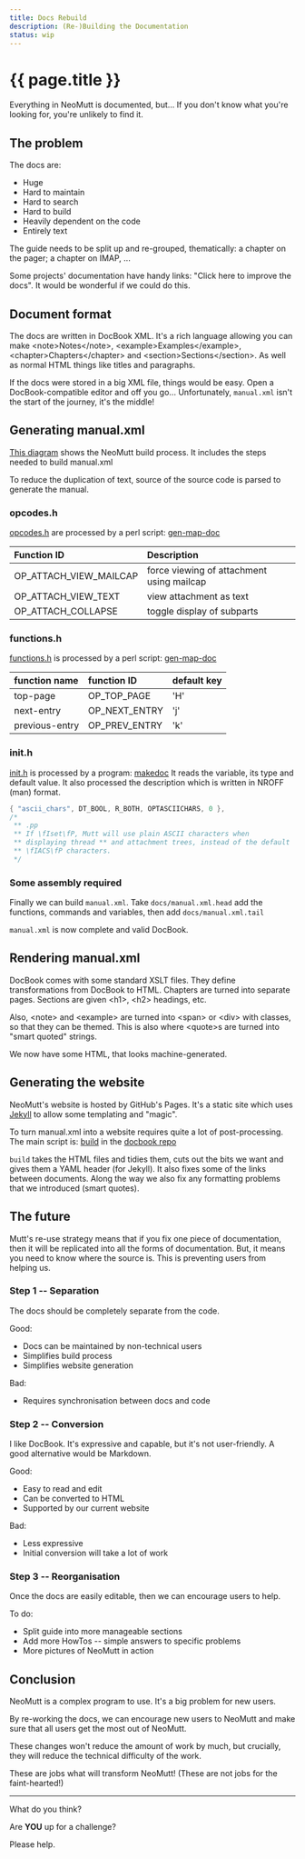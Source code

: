 ```yaml
---
title: Docs Rebuild
description: (Re-)Building the Documentation
status: wip
---
```


# {{ page.title }}

Everything in NeoMutt is documented, but... If you don't know what you're
looking for, you're unlikely to find it.

## The problem

The docs are:

- Huge
- Hard to maintain
- Hard to search
- Hard to build
- Heavily dependent on the code
- Entirely text

The guide needs to be split up and re-grouped, thematically: a chapter on the
pager; a chapter on IMAP, ...

Some projects' documentation have handy links: "Click here to improve the
docs". It would be wonderful if we could do this.

## Document format

The docs are written in DocBook XML. It's a rich language allowing you can make
\<note\>Notes\</note\>, \<example\>Examples\</example\>,
\<chapter\>Chapters\</chapter\> and \<section\>Sections\</section\>. As well as
normal HTML things like titles and paragraphs.

If the docs were stored in a big XML file, things would be easy. Open
a DocBook-compatible editor and off you go... Unfortunately, `manual.xml`
isn't the start of the journey, it's the middle!

## Generating manual.xml

[This diagram](https://neomutt.org/images/make-docs.svg) shows the NeoMutt build
process. It includes the steps needed to build manual.xml

To reduce the duplication of text, source of the source code is parsed to
generate the manual.

### opcodes.h

[opcodes.h](https://github.com/neomutt/neomutt/blob/master/opcodes.h)
are processed by a perl script:
[gen-map-doc](https://github.com/neomutt/neomutt/blob/master/docs/gen-map-doc)

| Function ID            | Description                               |
| :--------------------- | :---------------------------------------- |
| OP_ATTACH_VIEW_MAILCAP | force viewing of attachment using mailcap |
| OP_ATTACH_VIEW_TEXT    | view attachment as text                   |
| OP_ATTACH_COLLAPSE     | toggle display of subparts                |

### functions.h

[functions.h](https://github.com/neomutt/neomutt/blob/master/functions.h)
is processed by a perl script:
[gen-map-doc](https://github.com/neomutt/neomutt/blob/master/docs/gen-map-doc)

| function name  | function ID   | default key |
| :------------- | :------------ | :---------- |
| top-page       | OP_TOP_PAGE   | 'H'         |
| next-entry     | OP_NEXT_ENTRY | 'j'         |
| previous-entry | OP_PREV_ENTRY | 'k'         |

### init.h

[init.h](https://github.com/neomutt/neomutt/blob/master/init.h)
is processed by a program:
[makedoc](https://github.com/neomutt/neomutt/blob/master/docs/makedoc.c)
It reads the variable, its type and default value. It also processed the
description which is written in NROFF (man) format.

```c
{ "ascii_chars", DT_BOOL, R_BOTH, OPTASCIICHARS, 0 },
/*
 ** .pp
 ** If \fIset\fP, Mutt will use plain ASCII characters when
 ** displaying thread ** and attachment trees, instead of the default
 ** \fIACS\fP characters.
 */
```

### Some assembly required

Finally we can build `manual.xml`. Take `docs/manual.xml.head` add the
functions, commands and variables, then add `docs/manual.xml.tail`

`manual.xml` is now complete and valid DocBook.

## Rendering manual.xml

DocBook comes with some standard XSLT files. They define transformations from
DocBook to HTML. Chapters are turned into separate pages. Sections are given
\<h1\>, \<h2\> headings, etc.

Also, \<note\> and \<example\> are turned into \<span\> or \<div\> with
classes, so that they can be themed. This is also where \<quote\>s are turned
into "smart quoted" strings.

We now have some HTML, that looks machine-generated.

## Generating the website

NeoMutt's website is hosted by GitHub's Pages. It's a static site which uses
[Jekyll](https://jekyllrb.com) to allow some templating and "magic".

To turn manual.xml into a website requires quite a lot of post-processing. The
main script is: [build](https://github.com/neomutt/docbook/blob/master/build)
in the [docbook repo](https://github.com/neomutt/docbook)

`build` takes the HTML files and tidies them, cuts out the bits we want and
gives them a YAML header (for Jekyll). It also fixes some of the links between
documents. Along the way we also fix any formatting problems that we introduced
(smart quotes).

## The future

Mutt's re-use strategy means that if you fix one piece of documentation, then
it will be replicated into all the forms of documentation. But, it means you
need to know where the source is. This is preventing users from helping us.

### Step 1 -- Separation

The docs should be completely separate from the code.

Good:

- Docs can be maintained by non-technical users
- Simplifies build process
- Simplifies website generation

Bad:

- Requires synchronisation between docs and code

### Step 2 -- Conversion

I like DocBook. It's expressive and capable, but it's not user-friendly.
A good alternative would be Markdown.

Good:

- Easy to read and edit
- Can be converted to HTML
- Supported by our current website

Bad:

- Less expressive
- Initial conversion will take a lot of work

### Step 3 -- Reorganisation

Once the docs are easily editable, then we can encourage users to help.

To do:

- Split guide into more manageable sections
- Add more HowTos -- simple answers to specific problems
- More pictures of NeoMutt in action

## Conclusion

NeoMutt is a complex program to use. It's a big problem for new users.

By re-working the docs, we can encourage new users to NeoMutt and make sure
that all users get the most out of NeoMutt.

These changes won't reduce the amount of work by much, but crucially, they will
reduce the technical difficulty of the work.

These are jobs what will transform NeoMutt! (These are not jobs for the
faint-hearted!)

---

What do you think?

Are **YOU** up for a challenge?

Please help.

